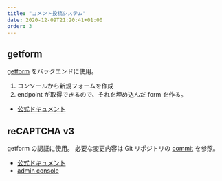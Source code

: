 ```yaml
---
title: "コメント投稿システム"
date: 2020-12-09T21:20:41+01:00
order: 3
---
```

## getform

[getform](https://getform.io/) をバックエンドに使用。

1. コンソールから新規フォームを作成
2. endpoint が取得できるので、それを埋め込んだ form を作る。

* [公式ドキュメント](https://app.getform.io/docs)

## reCAPTCHA v3

getform の認証に使用。
必要な変更内容は Git リポジトリの [commit](https://github.com/isseis/blog-hugo/commit/ac50a42d9a99ae4f6712f60168d01362de893680) を参照。

* [公式ドキュメント](https://developers.google.com/recaptcha/docs/v3)
* [admin console](https://www.google.com/recaptcha/admin/site/432680470)
